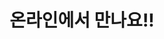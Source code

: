 ---
title: 온라인에서 만나요!!

# Listing view
view: card
resources:
  - name: background
    src: "wallpaper.gif"
# Optional header image (relative to `assets/media/` folder).
banner:
  caption: ''
  image: ''
---